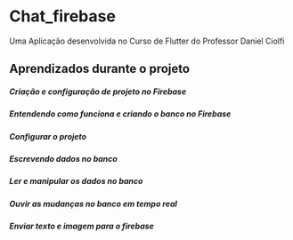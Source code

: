 # Chat_firebase

Uma Aplicação desenvolvida no Curso de Flutter do Professor Daniel Ciolfi

## Aprendizados durante o projeto

##### Criação e configuração de projeto no Firebase
##### Entendendo como funciona e criando o banco no Firebase
##### Configurar o projeto 
##### Escrevendo dados no banco
##### Ler e manipular os dados no banco
##### Ouvir as mudanças no banco em tempo real
##### Enviar texto e imagem para o firebase
